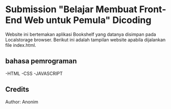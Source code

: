 # Submission "Belajar Membuat Front-End Web untuk Pemula" Dicoding

Website ini bertemakan aplikasi Bookshelf yang datanya disimpan pada Localstorage browser. Berikut ini adalah tampilan website apabila dijalankan file index.html.

## bahasa pemrograman

-HTML
-CSS
-JAVASCRIPT

## Credits

Author: Anonim
